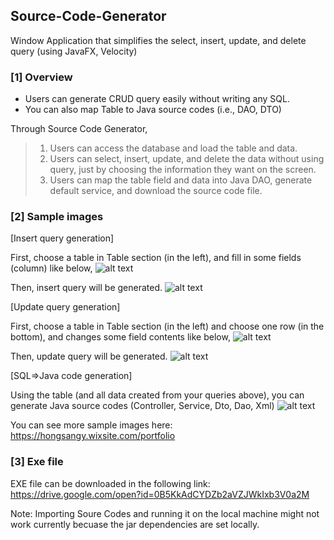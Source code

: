 ## Source-Code-Generator

Window Application that simplifies the select, insert, update, and delete query (using JavaFX, Velocity)

### [1] Overview
- Users can generate CRUD query easily without writing any SQL.
- You can also map Table to Java source codes (i.e., DAO, DTO)

Through Source Code Generator,
> 1) Users can access the database and load the table and data.
> 2) Users can select, insert, update, and delete the data without using query, just by choosing the information they want on the screen.
> 3) Users can map the table field and data into Java DAO, generate default service, and download the source code file.

### [2] Sample images

[Insert query generation]

First, choose a table in Table section (in the left), and fill in some fields (column) like below,
![alt text](https://github.com/kaiyoo/Source-Code-Generator/blob/master/imgs/insert_screen.png?raw=true)


Then, insert query will be generated. 
![alt text](https://github.com/kaiyoo/Source-Code-Generator/blob/master/imgs/insert_query.png?raw=true)



[Update query generation]

First, choose a table in Table section (in the left) and choose one row (in the bottom), and changes some field contents like below,
![alt text](https://github.com/kaiyoo/Source-Code-Generator/blob/master/imgs/insert_screen.png?raw=true)

Then, update query will be generated. 
![alt text](https://github.com/kaiyoo/Source-Code-Generator/blob/master/imgs/insert_query.png?raw=true)



[SQL=>Java code generation]

Using the table (and all data created from your queries above), you can generate Java source codes (Controller, Service, Dto, Dao, Xml)
![alt text](https://github.com/kaiyoo/Source-Code-Generator/blob/master/imgs/generate_sourcecodes.png?raw=true)



You can see more sample images here:
https://hongsangy.wixsite.com/portfolio


### [3] Exe file

EXE file can be downloaded in the following link: 
https://drive.google.com/open?id=0B5KkAdCYDZb2aVZJWkIxb3V0a2M

Note: Importing Soure Codes and running it on the local machine might not work currently becuase the jar dependencies are set locally.
